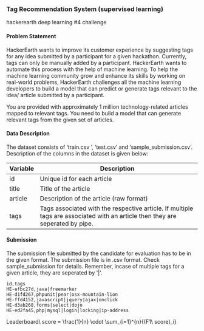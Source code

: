 ### Tag Recommendation System (supervised learning)
hackerearth deep learning #4 challenge

#### Problem Statement
HackerEarth wants to improve its customer experience by suggesting tags for any idea submitted by a participant for a given hackathon. Currently, tags can only be manually added by a participant. HackerEarth wants to automate this process with the help of machine learning. To help the machine learning community grow and enhance its skills by working on real-world problems, HackerEarth challenges all the machine learning developers to build a model that can predict or generate tags relevant to the idea/ article submitted by a participant.

You are provided with approximately 1 million technology-related articles mapped to relevant tags. You need to build a model that can generate relevant tags from the given set of articles.

#### Data Description

The dataset consists of ‘train.csv ’, ‘test.csv’ and ‘sample_submission.csv’. Description of the columns in the dataset is given below:


Variable | Description 
--- | --- 
id | Unique id for each article
title | Title of the article
article | Description of the article (raw format)
tags | Tags associated with the respective article. If multiple tags are associated with an article then they are seperated by pipe.

#### Submission
The submission file submitted by the candidate for evaluation has to be in the given format. The submission file is in .csv format. Check sample_submission for details. Remember, incase of multiple tags for a given article, they are seperated by '|'. 

```
id,tags
HE-efbc27d,java|freemarker
HE-d1fd267,phpunit|pear|osx-mountain-lion
HE-ffd4152,javascript|jquery|ajax|onclick
HE-d3ab268,forms|select|dojo
HE-ed2fa45,php|mysql|login|locking|ip-address
```

Leaderboard\ score = \frac{1}{n} \cdot \sum_{i=1}^{n}{(F1\ score)_i}